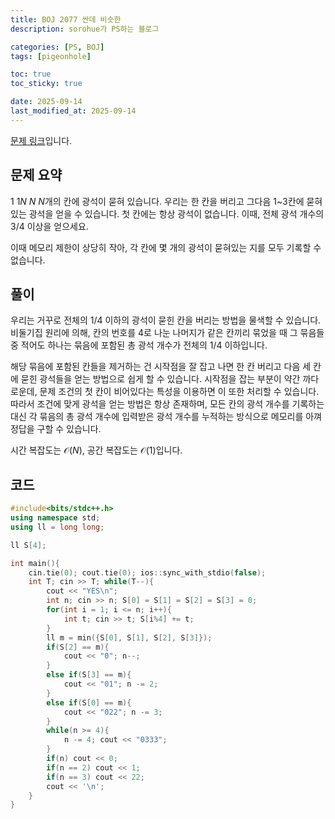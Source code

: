 ```yaml
---
title: BOJ 2077 싼데 비슷한
description: sorohue가 PS하는 블로그

categories: [PS, BOJ]
tags: [pigeonhole]

toc: true
toc_sticky: true

date: 2025-09-14
last_modified_at: 2025-09-14
---
```


[문제 링크](https://boj.kr/2077)입니다.

## 문제 요약

$1$ $1$$N$ $N$ $N$개의 칸에 광석이 묻혀 있습니다. 우리는 한 칸을 버리고 그다음 1~3칸에 묻혀 있는 광석을 얻을 수 있습니다. 첫 칸에는 항상 광석이 없습니다. 이때, 전체 광석 개수의 $3/4$ 이상을 얻으세요.

이때 메모리 제한이 상당히 작아, 각 칸에 몇 개의 광석이 묻혀있는 지를 모두 기록할 수 없습니다.

## 풀이

우리는 거꾸로 전체의 $1/4$ 이하의 광석이 묻힌 칸을 버리는 방법을 물색할 수 있습니다. 비둘기집 원리에 의해, 칸의 번호를 4로 나눈 나머지가 같은 칸끼리 묶었을 때 그 묶음들 중 적어도 하나는 묶음에 포함된 총 광석 개수가 전체의 $1/4$ 이하입니다.

해당 묶음에 포함된 칸들을 제거하는 건 시작점을 잘 잡고 나면 한 칸 버리고 다음 세 칸에 묻힌 광석들을 얻는 방법으로 쉽게 할 수 있습니다. 시작점을 잡는 부분이 약간 까다로운데, 문제 조건의 첫 칸이 비어있다는 특성을 이용하면 이 또한 처리할 수 있습니다. 따라서 조건에 맞게 광석을 얻는 방법은 항상 존재하며, 모든 칸의 광석 개수를 기록하는 대신 각 묶음의 총 광석 개수에 입력받은 광석 개수를 누적하는 방식으로 메모리를 아껴 정답을 구할 수 있습니다.

시간 복잡도는 $\mathcal{O}(N)$, 공간 복잡도는 $\mathcal{O}(1)$입니다.

## 코드

```cpp
#include<bits/stdc++.h>
using namespace std;
using ll = long long;

ll S[4];

int main(){
    cin.tie(0); cout.tie(0); ios::sync_with_stdio(false);
    int T; cin >> T; while(T--){
        cout << "YES\n";
        int n; cin >> n; S[0] = S[1] = S[2] = S[3] = 0;
        for(int i = 1; i <= n; i++){
            int t; cin >> t; S[i%4] += t;
        }
        ll m = min({S[0], S[1], S[2], S[3]});
        if(S[2] == m){
            cout << "0"; n--;
        }
        else if(S[3] == m){
            cout << "01"; n -= 2;
        }
        else if(S[0] == m){
            cout << "022"; n -= 3;
        }
        while(n >= 4){
            n -= 4; cout << "0333";
        }
        if(n) cout << 0;
        if(n == 2) cout << 1;
        if(n == 3) cout << 22;
        cout << '\n';
    }
}
```
